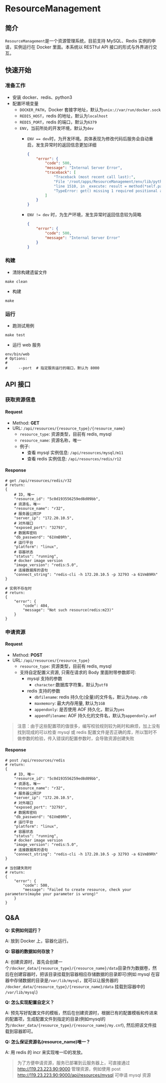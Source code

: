 # ResourceManagement

## 简介

`ResourceManagement`是一个资源管理系统，目前支持 MySQL、Redis 实例的申请，实例运行在 Docker 里面。本系统以 RESTful API 接口的形式与外界进行交互。

## 快速开始

### 准备工作
* 安装 docker、redis、python3
* 配置环境变量
  * `DOCKER_PATH`，Docker 套接字地址，默认为`unix://var/run/docker.sock`
  * `REDIS_HOST`，redis 的地址，默认为`localhost`
  * `REDIS_PORT`，redis 的端口，默认为`6379`
  * `ENV`，当前所处的开发环境，默认为`dev`
    * `ENV == dev`时，为开发环境。具体表现为修改代码后服务会自动重启，发生异常时的返回信息更加详细
        ```json
        {
            "error": {
                "code": 500,
                "message": "Internal Server Error",
                "traceback": [
                    "Traceback (most recent call last):",
                    "File '/root/apps/ResourceManagement/env/lib/python3.5/site-packages/tornado/web.py'," ,
                    "line 1510, in _execute: result = method(*self.path_args, **self.path_kwargs)",
                    "TypeError: get() missing 1 required positional argument: 'resource_name'"
                ]
            }
        }
        ```

    * `ENV != dev` 时，为生产环境，发生异常时返回信息较为简略
        
        ```json
        {
            "error": {
                "code": 500,
                "message": "Internal Server Error"
            }
        }
        ```

### 构建

* 清除构建遗留文件
```shell
make clean
```

* 构建
```shell
make
```

### 运行

* 跑测试用例
```shell
make test
```

* 运行 web 服务
```shell
env/bin/web
# Options:
#
#     --port  # 指定服务运行的端口，默认为 8000
```

  
## API 接口

### 获取资源信息
#### Request
* Method: **GET**
* URL:  `/api/resources/{resource_type}/{resource_name}`
    * `resource_type`: 资源类型，目前有 redis, mysql
    * `resource_name`: 资源名称，唯一
    * 例子:
      * 查看 mysql 实例信息:  ```/api/resources/mysql/m11```
      * 查看 redis 实例信息: ```/api/resources/redis/r12```

#### Response
```
# get /api/resources/redis/r32
# return:
{
    # ID, 唯一
    "resource_id": "5c0d193556259ed8d09bb",
    # 资源名，唯一
    "resource_name": "r32",
    # 服务器公网IP
    "server_ip": "172.20.10.5",
    # 对外端口
    "exposed_port": "32793",
    # 数据库密码
    "db_password": "61VmB9Rh",
    # 运行平台
    "platform": "linux",
    # 容器状态
    "status": "running",
    # docker image version
    "image_version": "redis:5.0",
    # 连接数据库的语句
    "connect_string": "redis-cli -h 172.20.10.5 -p 32793 -a 61VmB9Rh"
}

# 实例不存在时
# return:
{
    "error": {
        "code": 404,
        "message": "Not such resource(redis:m23)"
    }
}
```

### 申请资源
#### Request
* Method: **POST**
* URL:  `/api/resources/{resource_type}`
    * `resource_type`: 资源类型，目前有 redis, mysql
    * 支持自定配置义资源, 只需在请求的 Body 里面附带参数即可:
      * mysql 支持的参数
        * `character`:数据库字符集，默认为`utf8`
      * redis 支持的参数
        * `dbfilename`: redis 持久化(全量)的文件名，默认为`dump.rdb`
        * `maxmemory`: 最大内存用量, 默认为`1GB`
        * `appendonly`: 是否使用 AOF 持久化，默认为`yes`
        * `appendfilename`: AOF 持久化的文件名，默认为`appendonly.aof`
  
> 注意：由于这些配置项的值很多，编写校验规则较为耗时和麻烦，加上没有找到现成的可以检查 mysql 或 redis 配置文件是否正确的库，所以暂时不做参数的检验，传入错误的配置参数时，会导致资源创建失败

#### Response
```
# post /api/resources/redis
# return:
{
    # ID, 唯一
    "resource_id": "5c0d193556259ed8d09bb",
    # 资源名，唯一
    "resource_name": "r32",
    # 服务器公网IP
    "server_ip": "172.20.10.5",
    # 对外端口
    "exposed_port": "32793",
    # 数据库密码
    "db_password": "61VmB9Rh",
    # 运行平台
    "platform": "linux",
    # 容器状态
    "status": "running",
    # docker image version
    "image_version": "redis:5.0",
    # 连接数据库的语句
    "connect_string": "redis-cli -h 172.20.10.5 -p 32793 -a 61VmB9Rh"
}

# 当创建失败时
# return:
{
    "error": {
        "code": 500,
        "message": "Failed to create resource, check your parameters(maybe your parameter is wrong)"
    }
}
```
  
## Q&A

**Q: 实例如何运行？**

A: 放到 Docker 上，容器化运行。

**Q: 容器的数据如何存放？**

A: 创建资源时，首先会创建一个`/docker_data/{resource_type}/{resource_name}/data`目录作为数据卷，然后在创建容器时，把该目录挂载到容器相应存储数据的目录即可(例如 mysql 在容器中存储数据的目录是`/var/lib/mysql`，就可以让服务器的 `/docker_data/{resource_type}/{resource_name}/data` 挂载到容器中的 `/var/lib/mysql`)

**Q: 怎么实现配置自定义？**

A: 预先写好配置文件的模板，然后在创建资源时，根据已有的配置模板和传进来的配置项，生成配置文件到指定的目录(例如mysql的为`/docker_data/{resource_type}/{resource_name}/my.cnf`), 然后把该文件挂载到容器即可。

**Q: 怎么保证资源名(resource_name)唯一？**

A: 用 redis 的 incr 来实现唯一ID的发放。


> 为了方便申请资源，服务已部署到云服务器上，可直接通过 http://119.23.223.90:9000 管理资源，例如使用 post http://119.23.223.90:9000/api/resources/mysql 可申请 mysql 资源